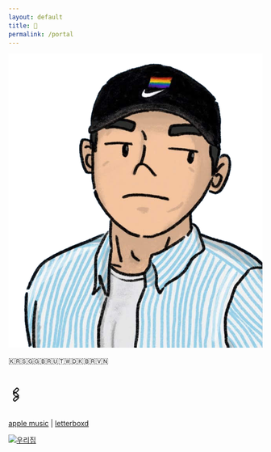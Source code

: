```yaml
---
layout: default
title: 🤙
permalink: /portal
---
```


![](assets/uploads/profile.png)

🇰🇷🇸🇬🇬🇧🇷🇺🇹🇼🇩🇰🇧🇷🇻🇳

# 🖇️

[apple music](https://music.apple.com/profile/getmyitunesback) | [letterboxd](https://letterboxd.com/joxd/)

[![우리집](https://zzzzip.mycafe24.com/zip5.gif)](https://zzzzip.mycafe24.com/)